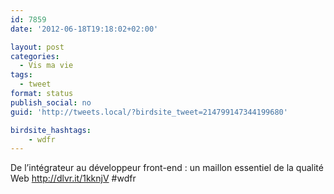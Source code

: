 ```yaml
---
id: 7859
date: '2012-06-18T19:18:02+02:00'

layout: post
categories:
  - Vis ma vie
tags:
  - tweet
format: status
publish_social: no
guid: 'http://tweets.local/?birdsite_tweet=214799147344199680'

birdsite_hashtags:
    - wdfr
---
```


De l’intégrateur au développeur front-end : un maillon essentiel de la qualité Web http://dlvr.it/1kknjV #wdfr